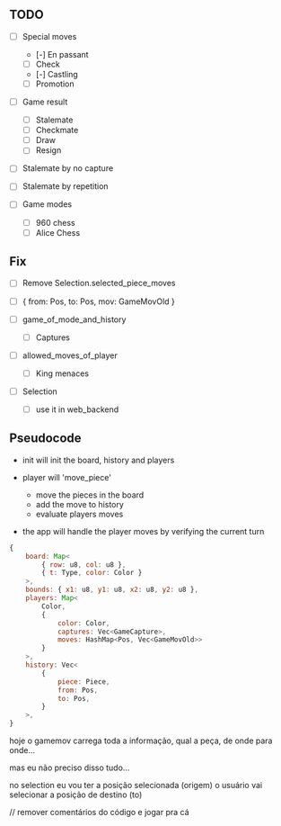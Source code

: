 ## TODO

- [ ] Special moves
    - [-] En passant
    - [ ] Check
    - [-] Castling
    - [ ] Promotion

- [ ] Game result
    - [ ] Stalemate
    - [ ] Checkmate
    - [ ] Draw
    - [ ] Resign

- [ ] Stalemate by no capture
- [ ] Stalemate by repetition

- [ ] Game modes
    - [ ] 960 chess
    - [ ] Alice Chess

## Fix

- [ ] Remove Selection.selected_piece_moves
- [ ] { from: Pos, to: Pos, mov: GameMovOld } 






- [ ] game_of_mode_and_history
    - [ ] Captures

- [ ] allowed_moves_of_player
    - [ ] King menaces

- [ ] Selection
    - [ ] use it in web_backend

## Pseudocode

- init will init the board, history and players

- player will 'move_piece'
    - move the pieces in the board
    - add the move to history
    - evaluate players moves

- the app will handle the player moves by verifying the current turn



```js
{
    board: Map<
        { row: u8, col: u8 },
        { t: Type, color: Color }
    >,
    bounds: { x1: u8, y1: u8, x2: u8, y2: u8 },
    players: Map<
        Color,
        {
            color: Color,
            captures: Vec<GameCapture>,
            moves: HashMap<Pos, Vec<GameMovOld>>
        }
    >,
    history: Vec<
        {
            piece: Piece,
            from: Pos,
            to: Pos,
        }
    >,
}
```

hoje o gamemov carrega toda a informação, qual a peça, de onde para onde...

mas eu não preciso disso tudo...

no selection eu vou ter a posição selecionada (origem)
o usuário vai selecionar a posição de destino (to)










// remover comentários do código e jogar pra cá
